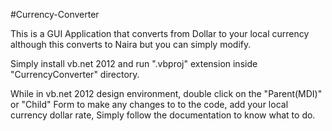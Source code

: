 #Currency-Converter

This is a GUI Application that converts from Dollar to your local currency although this converts to Naira but you can simply modify.

Simply install vb.net 2012 and run ".vbproj" extension inside "CurrencyConverter" directory.

While in vb.net 2012 design environment, double click on the "Parent(MDI)" or "Child" Form to make any changes to to the code, add your local currency dollar rate, Simply follow the documentation to know what to do.   
